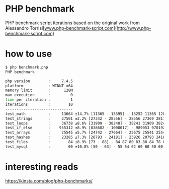 # PHP benchmark

PHP benchmark script iterations based on the original work from Alessandro Torrisi[www.php-benchmark-script.com](http://www.php-benchmark-script.com)

# how to use

```bash
$ php benchmark.php
PHP benchmark

php version        :     7.4.5
platform           : WINNT x64
memory limit       :      128M
max execution      :         0
time per iteration :         1
iterations         :        10
------------------------------
test_math          :     13664 ±14.7% [11365 - 15395] - 13252 11365 12800 11445 13695 15395 14208 15291 13633 15286
test_strings       :     27501 ±2.2% [27342 - 28556] - 28556 27369 28170 27451 27342 28099 28154 27448 27409 27551
test_loops         :     36738 ±8.6% [31909 - 38248] - 38241 31909 38248 36096 36819 38090 36063 35986 36657 38199
test_if_else       :    955312 ±8.9% [838602 - 1008017] - 989053 970192 993150 959316 838602 1008017 946853 918702 951307 934248
test_arrays        :     25545 ±5.7% [24742 - 27664] - 25675 25541 25548 25006 25485 25675 26435 25239 27664 24742
test_hashes        :     23285 ±7.3% [20793 - 24181] - 23926 20793 24181 22616 23472 23748 22028 22590 23098 23484
test_files         :        84 ±8.9% [73 - 88] - 84 87 80 83 88 84 78 87 86 73
test_mysql         :        60 ±10.8% [50 - 63] - 55 54 62 60 60 50 60 63 53 62
```

# interesting reads
https://kinsta.com/blog/php-benchmarks/
